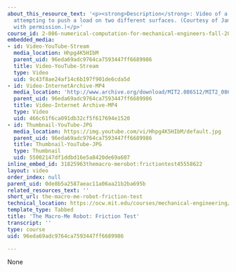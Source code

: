 ```yaml
---
about_this_resource_text: '<p><strong>Description</strong>: Video of a 2.086 robot
  attempting to push a load on two different surfaces. (Courtesy of James Penn. Used
  with permission.)</p>'
course_id: 2-086-numerical-computation-for-mechanical-engineers-fall-2014
embedded_media:
- id: Video-YouTube-Stream
  media_location: Hhpg4K5HIbM
  parent_uid: 96eda69adc9764ca7593447ff6689986
  title: Video-YouTube-Stream
  type: Video
  uid: 9c43f8ae24af14c6b197f901de6cda5d
- id: Video-InternetArchive-MP4
  media_location: 'http://www.archive.org/download/MIT2.086S12/MIT2_086S12_unit3_friction_300k.mp4 '
  parent_uid: 96eda69adc9764ca7593447ff6689986
  title: Video-Internet Archive-MP4
  type: Video
  uid: 466c61f6ca091db32cf5f617694e1520
- id: Thumbnail-YouTube-JPG
  media_location: https://img.youtube.com/vi/Hhpg4K5HIbM/default.jpg
  parent_uid: 96eda69adc9764ca7593447ff6689986
  title: Thumbnail-YouTube-JPG
  type: Thumbnail
  uid: 55002147df1ddbd16e5a8420de69a607
inline_embed_id: 31825963themacro-merobot:frictiontest45558622
layout: video
order_index: null
parent_uid: 0de8b5a2587aeac11a06aa21b2ba695b
related_resources_text: ''
short_url: the-macro-me-robot-friction-test
technical_location: https://ocw.mit.edu/courses/mechanical-engineering/2-086-numerical-computation-for-mechanical-engineers-fall-2014/videos/the-macro-me-robot-friction-test
template_type: Tabbed
title: 'The Macro-Me Robot: Friction Test'
transcript: ''
type: course
uid: 96eda69adc9764ca7593447ff6689986

---
```

None